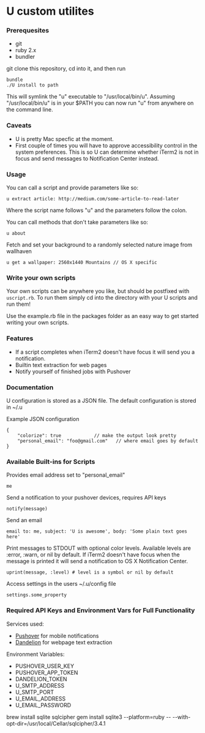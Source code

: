 # U custom utilites

### Prerequesites

* git
* ruby 2.x
* bundler

git clone this repository, cd into it, and then run

	bundle
	./U install to path

This will symlink the "u" executable to "/usr/local/bin/u".
Assuming "/usr/local/bin/u" is in your $PATH you can now run "u" from anywhere on the command line.

### Caveats

* U is pretty Mac specfic at the moment.
* First couple of times you will have to approve accessibility control in the system preferences.
  This is so U can determine whether iTerm2 is not in focus and send messages to
  Notification Center instead.

### Usage

You can call a script and provide parameters like so:

	u extract article: http://medium.com/some-article-to-read-later

Where the script name follows "u" and the parameters follow the colon.

You can call methods that don't take parameters like so:

	u about

Fetch and set your background to a randomly selected nature image from wallhaven

	u get a wallpaper: 2560x1440 Mountains // OS X specific

### Write your own scripts

Your own scripts can be anywhere you like, but should be postfixed with `uscript.rb`.
To run them simply cd into the directory with your U scripts and run them!

Use the example.rb file in the packages folder as an easy way to get started writing your own scripts.

### Features

* If a script completes when iTerm2 doesn't have focus it will send you a notification.
* Builtin text extraction for web pages
* Notify yourself of finished jobs with Pushover


### Documentation

U configuration is stored as a JSON file. The default configuration is stored in ~/.u

Example JSON configuration

```
{
	"colorize": true			// make the output look pretty
	"personal_email": "foo@gmail.com"	// where email goes by default
}
```

### Available Built-ins for Scripts

Provides email address set to "personal_email"
```
me
```

Send a notification to your pushover devices, requires API keys
```
notify(message)
```

Send an email
```
email to: me, subject: 'U is awesome', body: 'Some plain text goes here'
```

Print messages to STDOUT with optional color levels. Available levels are
:error, :warn, or nil by default. If iTerm2 doesn't have focus when the message
is printed it will send a notification to OS X Notification Center.
```
uprint(message, :level) # level is a symbol or nil by default
```

Access settings in the users ~/.u/config file
```
settings.some_property
```


### Required API Keys and Environment Vars for Full Functionality

Services used:

* [Pushover](https://pushover.net/) for mobile notifications
* [Dandelion](https://dandelion.eu) for webpage text extraction

Environment Variables:

* PUSHOVER_USER_KEY
* PUSHOVER_APP_TOKEN
* DANDELION_TOKEN
* U_SMTP_ADDRESS
* U_SMTP_PORT
* U_EMAIL_ADDRESS
* U_EMAIL_PASSWORD

brew install sqlite sqlcipher
gem install sqlite3 --platform=ruby -- --with-opt-dir=/usr/local/Cellar/sqlcipher/3.4.1
